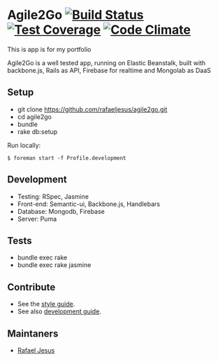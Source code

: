 Agile2Go [![Build Status](https://travis-ci.org/rafaeljesus/agile2go.svg?branch=master)](https://travis-ci.org/rafaeljesus/agile2go) [![Test Coverage](https://codeclimate.com/github/rafaeljesus/agile2go/badges/coverage.svg)](https://codeclimate.com/github/rafaeljesus/agile2go) [![Code Climate](https://codeclimate.com/github/rafaeljesus/agile2go/badges/gpa.svg)](https://codeclimate.com/github/rafaeljesus/agile2go)
===============

This is app is for my portfolio

Agile2Go is a well tested app, running on Elastic Beanstalk, built with backbone.js, Rails as API, Firebase for realtime and Mongolab as DaaS

Setup
-----

* git clone https://github.com/rafaeljesus/agile2go.git
* cd agile2go
* bundle
* rake db:setup

Run locally:

```
$ foreman start -f Profile.development
```

Development
-----------

* Testing: RSpec, Jasmine
* Front-end: Semantic-ui, Backbone.js, Handlebars
* Database: Mongodb, Firebase
* Server: Puma

Tests
------
* bundle exec rake
* bundle exec rake jasmine

Contribute
----------

* See the [style guide](https://github.com/copycopter/style-guide).
* See also [development guide](https://github.com/thoughtbot/guides).

Maintaners
----------

* [Rafael Jesus](https://github.com/rafaeljesus)
